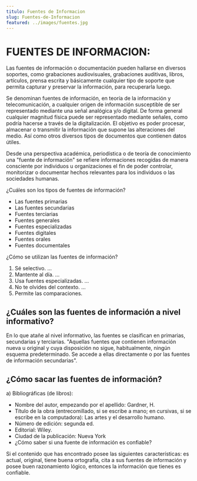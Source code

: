 ```yaml
---
titulo: Fuentes de Informacion
slug: Fuentes-de-Informacion
featured: ../images/fuentes.jpg
---
```


# FUENTES DE INFORMACION:

Las fuentes de información o documentación pueden hallarse en diversos soportes, como grabaciones audiovisuales, grabaciones auditivas, libros, artículos, prensa escrita y básicamente cualquier tipo de soporte que permita capturar y preservar la información, para recuperarla luego.

Se denominan fuentes de información, en teoría de la información y telecomunicación, a cualquier origen de información susceptible de ser representado mediante una señal analógica y/o digital. De forma general cualquier magnitud física puede ser representado mediante señales, como podría hacerse a través de la digitalización. El objetivo es poder procesar, almacenar o transmitir la información que supone las alteraciones del medio. Así como otros diversos tipos de documentos que contienen datos útiles.

Desde una perspectiva académica, periodística o de teoría de conocimiento una "fuente de información" se refiere informaciones recogidas de manera consciente por individuos u organizaciones el fin de poder controlar, monitorizar o documentar hechos relevantes para los individuos o las sociedades humanas.

¿Cuáles son los tipos de fuentes de información?

- Las fuentes primarias
- Las fuentes secundarias
- Fuentes terciarias
- Fuentes generales
- Fuentes especializadas
- Fuentes digitales
- Fuentes orales
- Fuentes documentales

¿Cómo se utilizan las fuentes de información?

1. Sé selectivo. ...
2. Mantente al día. ...
3. Usa fuentes especializadas. ...
4. No te olvides del contexto. ...
5. Permite las comparaciones.

## ¿Cuáles son las fuentes de información a nivel informativo?

En lo que atañe al nivel informativo, las fuentes se clasifican en primarias, secundarias y terciarias. "Aquellas fuentes que contienen información nueva u original y cuya disposición no sigue, habitualmente, ningún esquema predeterminado. Se accede a ellas directamente o por las fuentes de información secundarias".

## ¿Cómo sacar las fuentes de información?

a) Bibliográficas (de libros):

- Nombre del autor, empezando por el apellido: Gardner, H.
- Título de la obra (entrecomillado, si se escribe a mano; en cursivas, si se escribe en la computadora): Las artes y el desarrollo humano.
- Número de edición: segunda ed.
- Editorial: Wiley.
- Ciudad de la publicación: Nueva York
- ¿Cómo saber si una fuente de información es confiable?

Si el contenido que has encontrado posee las siguientes características: es actual, original, tiene buena ortografía, cita a sus fuentes de información y posee buen razonamiento lógico, entonces la información que tienes es confiable.
